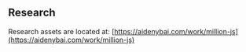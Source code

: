 ## Research

Research assets are located at: [https://aidenybai.com/work/million-js](https://aidenybai.com/work/million-js)
